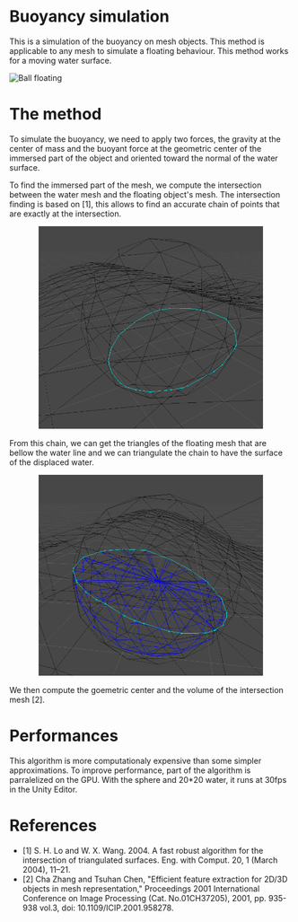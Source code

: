 # Buoyancy simulation

This is a simulation of the buoyancy on mesh objects. This method is applicable to any mesh to simulate a floating behaviour. This method works for a moving water surface.

![Ball floating](Images/intro.gif)

# The method

To simulate the buoyancy, we need to apply two forces, the gravity at the center of mass and the buoyant force at the geometric center of the immersed part of the object and oriented toward the normal of the water surface.

To find the immersed part of the mesh, we compute the intersection between the water mesh and the floating object's mesh. The intersection finding is based on [1], this allows to find an accurate chain of points that are exactly at the intersection.

<p align="center">
    <img src="Images/intersectionLine.png" width="400">
</p>

From this chain, we can get the triangles of the floating mesh that are bellow the water line and we can triangulate the chain to have the surface of the displaced water.

<p align="center">
    <img src="Images/intersectionMesh.png" width="400">
</p>
We then compute the goemetric center and the volume of the intersection mesh [2].


# Performances
This algorithm is more computationaly expensive than some simpler approximations. To improve performance, part of the algorithm is parralelized on the GPU. With the sphere and 20*20 water, it runs at 30fps in the Unity Editor.

# References

-   [1] S. H. Lo and W. X. Wang. 2004. A fast robust algorithm for the intersection of triangulated surfaces. Eng. with Comput. 20, 1 (March 2004), 11–21.
-   [2] Cha Zhang and Tsuhan Chen, "Efficient feature extraction for 2D/3D objects in mesh representation," Proceedings 2001 International Conference on Image Processing (Cat. No.01CH37205), 2001, pp. 935-938 vol.3, doi: 10.1109/ICIP.2001.958278.
